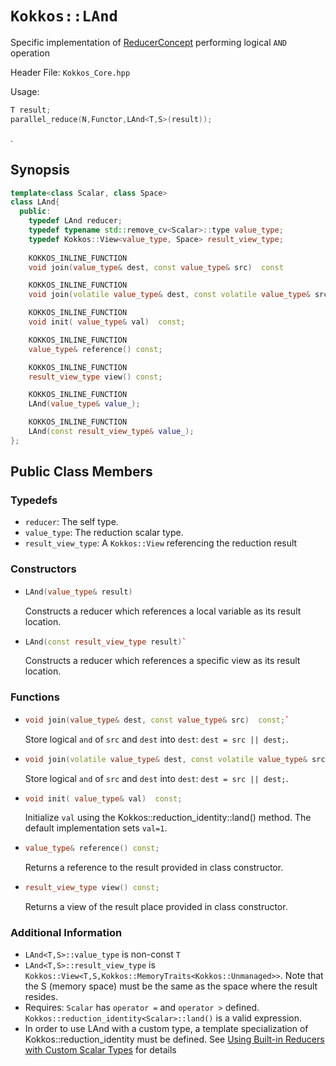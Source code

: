 # `Kokkos::LAnd`

Specific implementation of [ReducerConcept](Kokkos%3A%3AReducerConcept) performing logical `AND` operation

Header File: `Kokkos_Core.hpp`

Usage: 
  ```c++
  T result;
  parallel_reduce(N,Functor,LAnd<T,S>(result));
  ```

. 

## Synopsis 
  ```c++
  template<class Scalar, class Space>
  class LAnd{
    public:
      typedef LAnd reducer;
      typedef typename std::remove_cv<Scalar>::type value_type;
      typedef Kokkos::View<value_type, Space> result_view_type;
      
      KOKKOS_INLINE_FUNCTION
      void join(value_type& dest, const value_type& src)  const

      KOKKOS_INLINE_FUNCTION
      void join(volatile value_type& dest, const volatile value_type& src) const;

      KOKKOS_INLINE_FUNCTION
      void init( value_type& val)  const;

      KOKKOS_INLINE_FUNCTION
      value_type& reference() const;

      KOKKOS_INLINE_FUNCTION
      result_view_type view() const;

      KOKKOS_INLINE_FUNCTION
      LAnd(value_type& value_);

      KOKKOS_INLINE_FUNCTION
      LAnd(const result_view_type& value_);
  };
  ```

## Public Class Members

### Typedefs
   
 * `reducer`: The self type.
 * `value_type`: The reduction scalar type.
 * `result_view_type`: A `Kokkos::View` referencing the reduction result 

### Constructors
 
 * ```c++
   LAnd(value_type& result)
   ```
   Constructs a reducer which references a local variable as its result location.  
 
 * ```c++
   LAnd(const result_view_type result)`
   ```
   Constructs a reducer which references a specific view as its result location.

### Functions

 * ```c++
   void join(value_type& dest, const value_type& src)  const;`
   ```
   Store logical `and` of `src` and `dest` into `dest`:  `dest = src || dest;`. 

 * ```c++
   void join(volatile value_type& dest, const volatile value_type& src) const;
   ```
   Store logical `and` of `src` and `dest` into `dest`:  `dest = src || dest;`. 

 * ```c++
   void init( value_type& val)  const;
   ```
   Initialize `val` using the Kokkos::reduction_identity<Scalar>::land() method.  The default implementation sets `val=1`.

 * ```c++
   value_type& reference() const;
   ```
   Returns a reference to the result provided in class constructor.

 * ```c++
   result_view_type view() const;
   ```
   Returns a view of the result place provided in class constructor.

### Additional Information
   * `LAnd<T,S>::value_type` is non-const `T`
   * `LAnd<T,S>::result_view_type` is `Kokkos::View<T,S,Kokkos::MemoryTraits<Kokkos::Unmanaged>>`.  Note that the S (memory space) must be the same as the space where the result resides.
   * Requires: `Scalar` has `operator =` and `operator >` defined. `Kokkos::reduction_identity<Scalar>::land()` is a valid expression. 
   * In order to use LAnd with a custom type, a template specialization of Kokkos::reduction_identity<CustomType> must be defined.  See [Using Built-in Reducers with Custom Scalar Types](Custom-Reductions%3A-Built-In-Reducers-with-Custom-Scalar-Types) for details